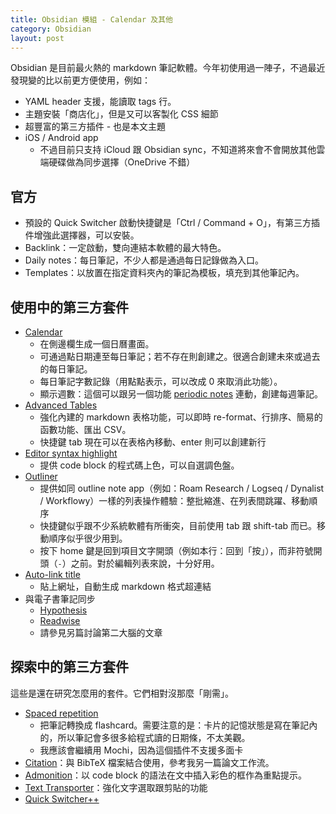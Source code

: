 ```yaml
---
title: Obsidian 模組 - Calendar 及其他
category: Obsidian
layout: post
---
```


Obsidian 是目前最火熱的 markdown 筆記軟體。今年初使用過一陣子，不過最近發現變的比以前更方便使用，例如：

- YAML header 支援，能讀取 tags 行。
- 主題安裝「商店化」，但是又可以客製化 CSS 細節
- 超豐富的第三方插件 - 也是本文主題
- iOS / Android app
  - 不過目前只支持 iCloud 跟 Obsidian sync，不知道將來會不會開放其他雲端硬碟做為同步選擇（OneDrive 不錯）

## 官方

- 預設的 Quick Switcher 啟動快捷鍵是「Ctrl / Command + O」，有第三方插件增強此選擇器，可以安裝。
- Backlink：一定啟動，雙向連結本軟體的最大特色。
- Daily notes：每日筆記，不少人都是通過每日記錄做為入口。
- Templates：以放置在指定資料夾內的筆記為模板，填充到其他筆記內。

## 使用中的第三方套件

- [Calendar](https://github.com/liamcain/obsidian-calendar-plugin)
  - 在側邊欄生成一個日曆畫面。
  - 可通過點日期連至每日筆記；若不存在則創建之。很適合創建未來或過去的每日筆記。
  - 每日筆記字數記錄（用點點表示，可以改成 0 來取消此功能）。
  - 顯示週數：這個可以跟另一個功能 [periodic notes](https://github.com/liamcain/obsidian-periodic-notes) 連動，創建每週筆記。
- [Advanced Tables](https://github.com/tgrosinger/advanced-tables-obsidian)
  - 強化內建的 markdown 表格功能，可以即時 re-format、行排序、簡易的函數功能、匯出 CSV。
  - 快捷鍵 tab 現在可以在表格內移動、enter 則可以創建新行
- [Editor syntax highlight](https://github.com/deathau/cm-editor-syntax-highlight-obsidian)
  - 提供 code block 的程式碼上色，可以自選調色盤。
- [Outliner](https://github.com/vslinko/obsidian-outliner)
  - 提供如同 outline note app（例如：Roam Research / Logseq / Dynalist / Workflowy）一樣的列表操作體驗：整批縮進、在列表間跳躍、移動順序
  - 快捷鍵似乎跟不少系統軟體有所衝突，目前使用 tab 跟 shift-tab 而已。移動順序似乎很少用到。
  - 按下 home 鍵是回到項目文字開頭（例如本行：回到「按」），而非符號開頭（`-`）之前。對於編輯列表來說，十分好用。
- [Auto-link title](https://github.com/zolrath/obsidian-auto-link-title)
  - 貼上網址，自動生成 markdown 格式超連結
- 與電子書筆記同步
  - [Hypothesis](https://github.com/weichenw/obsidian-hypothesis-plugin)
  - [Readwise](https://github.com/renehernandez/obsidian-readwise)
  - 請參見另篇討論第二大腦的文章

## 探索中的第三方套件

這些是還在研究怎麼用的套件。它們相對沒那麼「剛需」。

- [Spaced repetition](https://github.com/st3v3nmw/obsidian-spaced-repetition)
  - 把筆記轉換成 flashcard。需要注意的是：卡片的記憶狀態是寫在筆記內的，所以筆記會多很多給程式讀的日期條，不太美觀。
  - 我應該會繼續用 Mochi，因為這個插件不支援多面卡
- [Citation](https://github.com/hans/obsidian-citation-plugin)：與 BibTeX 檔案結合使用，參考我另一篇論文工作流。
- [Admonition](https://github.com/valentine195/obsidian-admonition)：以 code block 的語法在文中插入彩色的框作為重點提示。
- [Text Transporter](https://github.com/TfTHacker/obsidian42-text-transporter)：強化文字選取跟剪貼的功能
- [Quick Switcher++](https://github.com/darlal/obsidian-switcher-plus)

